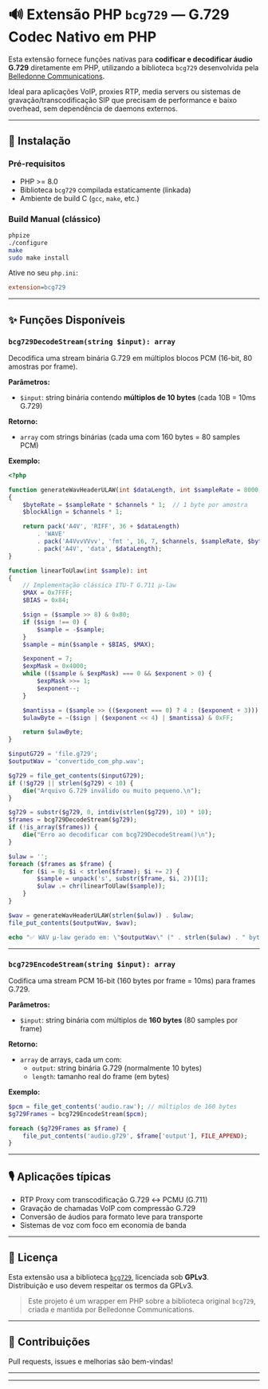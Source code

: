 # 🔊 Extensão PHP `bcg729` — G.729 Codec Nativo em PHP

Esta extensão fornece funções nativas para **codificar e decodificar áudio G.729** diretamente em PHP, utilizando a biblioteca `bcg729` desenvolvida pela [Belledonne Communications](https://github.com/BelledonneCommunications/bcg729).

Ideal para aplicações VoIP, proxies RTP, media servers ou sistemas de gravação/transcodificação SIP que precisam de performance e baixo overhead, sem dependência de daemons externos.

---

## 🚀 Instalação

### Pré-requisitos

- PHP >= 8.0
- Biblioteca `bcg729` compilada estaticamente (linkada)
- Ambiente de build C (`gcc`, `make`, etc.)

### Build Manual (clássico)

```bash
phpize
./configure
make
sudo make install
```

Ative no seu `php.ini`:

```ini
extension=bcg729
```

---

## ✨ Funções Disponíveis

### `bcg729DecodeStream(string $input): array`

Decodifica uma stream binária G.729 em múltiplos blocos PCM (16-bit, 80 amostras por frame).

**Parâmetros:**

- `$input`: string binária contendo **múltiplos de 10 bytes** (cada 10B = 10ms G.729)

**Retorno:**
- `array` com strings binárias (cada uma com 160 bytes = 80 samples PCM)

**Exemplo:**

```php
<?php

function generateWavHeaderULAW(int $dataLength, int $sampleRate = 8000, int $channels = 1): string
{
    $byteRate = $sampleRate * $channels * 1;  // 1 byte por amostra
    $blockAlign = $channels * 1;

    return pack('A4V', 'RIFF', 36 + $dataLength)
        . 'WAVE'
        . pack('A4VvvVVvv', 'fmt ', 16, 7, $channels, $sampleRate, $byteRate, $blockAlign, 8) 
        . pack('A4V', 'data', $dataLength);
}

function linearToUlaw(int $sample): int
{
    // Implementação clássica ITU-T G.711 µ-law
    $MAX = 0x7FFF;
    $BIAS = 0x84;

    $sign = ($sample >> 8) & 0x80;
    if ($sign !== 0) {
        $sample = -$sample;
    }
    $sample = min($sample + $BIAS, $MAX);

    $exponent = 7;
    $expMask = 0x4000;
    while (($sample & $expMask) === 0 && $exponent > 0) {
        $expMask >>= 1;
        $exponent--;
    }

    $mantissa = ($sample >> (($exponent === 0) ? 4 : ($exponent + 3))) & 0x0F;
    $ulawByte = ~($sign | ($exponent << 4) | $mantissa) & 0xFF;

    return $ulawByte;
}

$inputG729 = 'file.g729';
$outputWav = 'convertido_com_php.wav';

$g729 = file_get_contents($inputG729);
if (!$g729 || strlen($g729) < 10) {
    die("Arquivo G.729 inválido ou muito pequeno.\n");
}

$g729 = substr($g729, 0, intdiv(strlen($g729), 10) * 10);
$frames = bcg729DecodeStream($g729);
if (!is_array($frames)) {
    die("Erro ao decodificar com bcg729DecodeStream()\n");
}

$ulaw = '';
foreach ($frames as $frame) {
    for ($i = 0; $i < strlen($frame); $i += 2) {
        $sample = unpack('s', substr($frame, $i, 2))[1];
        $ulaw .= chr(linearToUlaw($sample));
    }
}

$wav = generateWavHeaderULAW(strlen($ulaw)) . $ulaw;
file_put_contents($outputWav, $wav);

echo "✅ WAV µ-law gerado em: \"$outputWav\" (" . strlen($ulaw) . " bytes de áudio)\n";

```

---

### `bcg729EncodeStream(string $input): array`

Codifica uma stream PCM 16-bit (160 bytes por frame = 10ms) para frames G.729.

**Parâmetros:**

- `$input`: string binária com múltiplos de **160 bytes** (80 samples por frame)

**Retorno:**
- `array` de arrays, cada um com:
  - `output`: string binária G.729 (normalmente 10 bytes)
  - `length`: tamanho real do frame (em bytes)

**Exemplo:**

```php
$pcm = file_get_contents('audio.raw'); // múltiplos de 160 bytes
$g729Frames = bcg729EncodeStream($pcm);

foreach ($g729Frames as $frame) {
    file_put_contents('audio.g729', $frame['output'], FILE_APPEND);
}
```

---

## 🎙️ Aplicações típicas

- RTP Proxy com transcodificação G.729 ↔ PCMU (G.711)
- Gravação de chamadas VoIP com compressão G.729
- Conversão de áudios para formato leve para transporte
- Sistemas de voz com foco em economia de banda

---

## 📜 Licença

Esta extensão usa a biblioteca [`bcg729`](https://github.com/BelledonneCommunications/bcg729), licenciada sob **GPLv3**.  
Distribuição e uso devem respeitar os termos da GPLv3.

> Este projeto é um wrapper em PHP sobre a biblioteca original `bcg729`, criada e mantida por Belledonne Communications.

---

## 🙌 Contribuições

Pull requests, issues e melhorias são bem-vindas!

---

---
